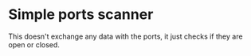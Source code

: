 # Simple ports scanner
This doesn't exchange any data with the ports, it just checks if they are open or closed.